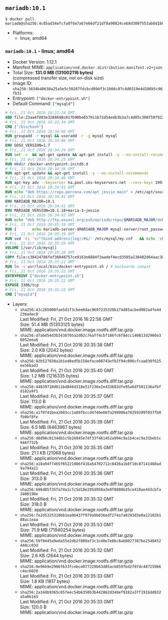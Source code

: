 ## `mariadb:10.1`

```console
$ docker pull mariadb@sha256:4c85ad34efcfa0f9a7a67e66df21df8a90824ceb8d3007553ab8d1b0f11d9ffc
```

-	Platforms:
	-	linux; amd64

### `mariadb:10.1` - linux; amd64

-	Docker Version: 1.12.1
-	Manifest MIME: `application/vnd.docker.distribution.manifest.v2+json`
-	Total Size: **131.0 MB (131002116 bytes)**  
	(compressed transfer size, not on-disk size)
-	Image ID: `sha256:3034b40630a25a5e5c50207fdcbcd094f3c1666c87c4d0319e4d106b5c96fb31`
-	Entrypoint: `["docker-entrypoint.sh"]`
-	Default Command: `["mysqld"]`

```dockerfile
# Fri, 21 Oct 2016 16:22:34 GMT
ADD file:23aa4f893e3288698c017b90be657911b72d54edb3b3a7c4d05c308f50f9228f in / 
# Fri, 21 Oct 2016 16:22:34 GMT
CMD ["/bin/bash"]
# Fri, 21 Oct 2016 20:34:06 GMT
RUN groupadd -r mysql && useradd -r -g mysql mysql
# Fri, 21 Oct 2016 20:34:06 GMT
ENV GOSU_VERSION=1.7
# Fri, 21 Oct 2016 20:34:24 GMT
RUN set -x 	&& apt-get update && apt-get install -y --no-install-recommends ca-certificates wget && rm -rf /var/lib/apt/lists/* 	&& wget -O /usr/local/bin/gosu "https://github.com/tianon/gosu/releases/download/$GOSU_VERSION/gosu-$(dpkg --print-architecture)" 	&& wget -O /usr/local/bin/gosu.asc "https://github.com/tianon/gosu/releases/download/$GOSU_VERSION/gosu-$(dpkg --print-architecture).asc" 	&& export GNUPGHOME="$(mktemp -d)" 	&& gpg --keyserver ha.pool.sks-keyservers.net --recv-keys B42F6819007F00F88E364FD4036A9C25BF357DD4 	&& gpg --batch --verify /usr/local/bin/gosu.asc /usr/local/bin/gosu 	&& rm -r "$GNUPGHOME" /usr/local/bin/gosu.asc 	&& chmod +x /usr/local/bin/gosu 	&& gosu nobody true 	&& apt-get purge -y --auto-remove ca-certificates wget
# Fri, 21 Oct 2016 20:34:25 GMT
RUN mkdir /docker-entrypoint-initdb.d
# Fri, 21 Oct 2016 20:34:36 GMT
RUN apt-get update && apt-get install -y --no-install-recommends 		apt-transport-https ca-certificates 		pwgen 	&& rm -rf /var/lib/apt/lists/*
# Fri, 21 Oct 2016 20:34:40 GMT
RUN apt-key adv --keyserver ha.pool.sks-keyservers.net --recv-keys 199369E5404BD5FC7D2FE43BCBCB082A1BB943DB 	&& apt-key adv --keyserver ha.pool.sks-keyservers.net --recv-keys 430BDF5C56E7C94E848EE60C1C4CBDCDCD2EFD2A 	&& apt-key adv --keyserver ha.pool.sks-keyservers.net --recv-keys 4D1BB29D63D98E422B2113B19334A25F8507EFA5
# Fri, 21 Oct 2016 20:34:41 GMT
RUN echo "deb https://repo.percona.com/apt jessie main" > /etc/apt/sources.list.d/percona.list 	&& { 		echo 'Package: *'; 		echo 'Pin: release o=Percona Development Team'; 		echo 'Pin-Priority: 998'; 	} > /etc/apt/preferences.d/percona
# Fri, 21 Oct 2016 20:34:41 GMT
ENV MARIADB_MAJOR=10.1
# Fri, 21 Oct 2016 20:34:41 GMT
ENV MARIADB_VERSION=10.1.18+maria-1~jessie
# Fri, 21 Oct 2016 20:34:42 GMT
RUN echo "deb http://ftp.osuosl.org/pub/mariadb/repo/$MARIADB_MAJOR/debian jessie main" > /etc/apt/sources.list.d/mariadb.list 	&& { 		echo 'Package: *'; 		echo 'Pin: release o=MariaDB'; 		echo 'Pin-Priority: 999'; 	} > /etc/apt/preferences.d/mariadb
# Fri, 21 Oct 2016 20:35:18 GMT
RUN { 		echo mariadb-server-$MARIADB_MAJOR mysql-server/root_password password 'unused'; 		echo mariadb-server-$MARIADB_MAJOR mysql-server/root_password_again password 'unused'; 	} | debconf-set-selections 	&& apt-get update 	&& apt-get install -y 		mariadb-server=$MARIADB_VERSION 		percona-xtrabackup 		socat 	&& rm -rf /var/lib/apt/lists/* 	&& sed -ri 's/^user\s/#&/' /etc/mysql/my.cnf /etc/mysql/conf.d/* 	&& rm -rf /var/lib/mysql && mkdir -p /var/lib/mysql /var/run/mysqld 	&& chown -R mysql:mysql /var/lib/mysql /var/run/mysqld 	&& chmod 777 /var/run/mysqld
# Fri, 21 Oct 2016 20:35:19 GMT
RUN sed -Ei 's/^(bind-address|log)/#&/' /etc/mysql/my.cnf 	&& echo 'skip-host-cache\nskip-name-resolve' | awk '{ print } $1 == "[mysqld]" && c == 0 { c = 1; system("cat") }' /etc/mysql/my.cnf > /tmp/my.cnf 	&& mv /tmp/my.cnf /etc/mysql/my.cnf
# Fri, 21 Oct 2016 20:35:20 GMT
VOLUME [/var/lib/mysql]
# Fri, 21 Oct 2016 20:35:20 GMT
COPY file:c38424786fef36048757ce9163e6884f3aadef4ecd3505a138402d64aac38c4e in /usr/local/bin/ 
# Fri, 21 Oct 2016 20:35:21 GMT
RUN ln -s usr/local/bin/docker-entrypoint.sh / # backwards compat
# Fri, 21 Oct 2016 20:35:22 GMT
ENTRYPOINT ["docker-entrypoint.sh"]
# Fri, 21 Oct 2016 20:35:22 GMT
EXPOSE 3306/tcp
# Fri, 21 Oct 2016 20:35:23 GMT
CMD ["mysqld"]
```

-	Layers:
	-	`sha256:43c265008fae5d1f3cbee0dac9697235320b174d85acbed002a4fe44236adec0`  
		Last Modified: Fri, 21 Oct 2016 16:22:58 GMT  
		Size: 51.4 MB (51353125 bytes)  
		MIME: application/vnd.docker.image.rootfs.diff.tar.gzip
	-	`sha256:d7abd54d3b3438705a2d02c76aff4cbf186fc6f84cc140813d2960a30052eea6`  
		Last Modified: Fri, 21 Oct 2016 20:35:38 GMT  
		Size: 2.0 KB (2042 bytes)  
		MIME: application/vnd.docker.image.rootfs.diff.tar.gzip
	-	`sha256:92b527830a1b1ed8ed5b158efece60743efb2f94c096cfcaa030f625ee56bad3`  
		Last Modified: Fri, 21 Oct 2016 20:35:40 GMT  
		Size: 1.2 MB (1216335 bytes)  
		MIME: application/vnd.docker.image.rootfs.diff.tar.gzip
	-	`sha256:44839710d611bd846d318e51f236e2e433602dfe95a6df501136afbfd182a9f1`  
		Last Modified: Fri, 21 Oct 2016 20:35:37 GMT  
		Size: 113.0 B  
		MIME: application/vnd.docker.image.rootfs.diff.tar.gzip
	-	`sha256:a1f0741bea2603cc1a89fbccd4746e66fa299906a78359209f037fb0fb0bf8fe`  
		Last Modified: Fri, 21 Oct 2016 20:35:39 GMT  
		Size: 6.5 MB (6463967 bytes)  
		MIME: application/vnd.docker.image.rootfs.diff.tar.gzip
	-	`sha256:d8d98c8134db1c5b26845e7df33f461452a994c9a1b4cec9a31beb1c946ff52b`  
		Last Modified: Fri, 21 Oct 2016 20:35:35 GMT  
		Size: 21.1 KB (21068 bytes)  
		MIME: application/vnd.docker.image.rootfs.diff.tar.gzip
	-	`sha256:a18a94f7465f65221086f416a54702712c8426a1b8f10c87141460ad9a794a21`  
		Last Modified: Fri, 21 Oct 2016 20:35:36 GMT  
		Size: 313.0 B  
		MIME: application/vnd.docker.image.rootfs.diff.tar.gzip
	-	`sha256:696d85f35fa74a1cfc5d18e295d958a3e8f0808b35ce418ae443cbfa3408190e`  
		Last Modified: Fri, 21 Oct 2016 20:35:32 GMT  
		Size: 318.0 B  
		MIME: application/vnd.docker.image.rootfs.diff.tar.gzip
	-	`sha256:fe2d5325318bb1ea9b437f979a9b836edf274a7a0293d3e0a22102b188ac1eaa`  
		Last Modified: Fri, 21 Oct 2016 20:35:53 GMT  
		Size: 71.9 MB (71940254 bytes)  
		MIME: application/vnd.docker.image.rootfs.diff.tar.gzip
	-	`sha256:59f0445a9eda55e2db2f800af3c3c40e7e8bc8ab8027307be2540452448cc03d`  
		Last Modified: Fri, 21 Oct 2016 20:35:32 GMT  
		Size: 2.6 KB (2644 bytes)  
		MIME: application/vnd.docker.image.rootfs.diff.tar.gzip
	-	`sha256:0e96b9e2986f633fcebce077229b63d85acb859fbd2f07dc48725966c4ec6020`  
		Last Modified: Fri, 21 Oct 2016 20:35:33 GMT  
		Size: 1.8 KB (1817 bytes)  
		MIME: application/vnd.docker.image.rootfs.diff.tar.gzip
	-	`sha256:2a34db9365c657eec54b6350b3b442862d340ef9282a37f191bdd932a5a0b143`  
		Last Modified: Fri, 21 Oct 2016 20:35:33 GMT  
		Size: 120.0 B  
		MIME: application/vnd.docker.image.rootfs.diff.tar.gzip
